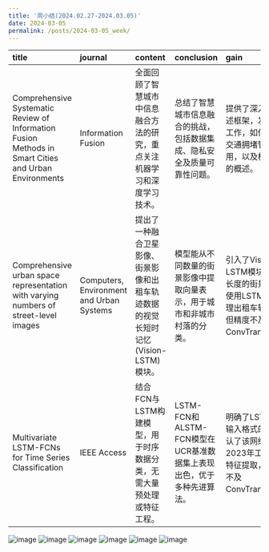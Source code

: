 ```yaml
---
title: '周小结(2024.02.27-2024.03.05)'
date: 2024-03-05
permalink: /posts/2024-03-05_week/
---
```

| title                                                                                                | journal                                  | content                                                                             | conclusion                                                             | gain                                                                                                       |
|:-----------------------------------------------------------------------------------------------------|:-----------------------------------------|:------------------------------------------------------------------------------------|:-----------------------------------------------------------------------|:-----------------------------------------------------------------------------------------------------------|
| Comprehensive Systematic Review of Information Fusion Methods in Smart Cities and Urban Environments | Information Fusion                       | 全面回顾了智慧城市中信息融合方法的研究，重点关注机器学习和深度学习技术。            | 总结了智慧城市信息融合的挑战，包括数据集成、隐私安全及质量可靠性问题。 | 提供了深入的文献综述框架，发现有趣的工作，如信息融合在交通拥堵管理的应用，以及相关数据集的概述。           |
| Comprehensive urban space representation with varying numbers of street-level images                 | Computers, Environment and Urban Systems | 提出了一种融合卫星影像、街景影像和出租车轨迹数据的视觉长短时记忆(Vision-LSTM)模块。 | 模型能从不同数量的街景影像中提取向量表示，用于城市和非城市村落的分类。 | 引入了Vision-LSTM模块处理可变长度的街景影像集，使用LSTM-FCN处理出租车轨迹数据，但精度不及ConvTransformer。 |
| Multivariate LSTM-FCNs for Time Series Classification                                                | IEEE Access                              | 结合FCN与LSTM构建模型，用于时序数据分类，无需大量预处理或特征工程。                 | LSTM-FCN和ALSTM-FCN模型在UCR基准数据集上表现出色，优于多种先进算法。   | 明确了LSTM和FCN输入格式的区别，确认了该网络用于2023年工作的时序特征提取，但精度仍不及ConvTransformer。     |


![image](/files/post/2024-03-05-week/0.jpg)
![image](/files/post/2024-03-05-week/1.jpg)
![image](/files/post/2024-03-05-week/2.jpg)
![image](/files/post/2024-03-05-week/3.jpg)
![image](/files/post/2024-03-05-week/4.jpg)
![image](/files/post/2024-03-05-week/5.jpg)